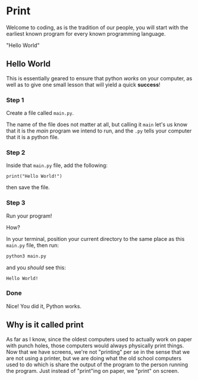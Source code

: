 # Print

Welcome to coding, as is the tradition of our people, you will start with the earliest known program for every known programming language.

"Hello World"

## Hello World

This is essentially geared to ensure that python *works* on your computer, as well as to give one small lesson that will yield a quick **success**!

### Step 1

Create a file called `main.py`.

The name of the file does not matter at all, but calling it `main` let's us know that it is the *main* program we intend to run, and the `.py` tells your computer that it is a python file.

### Step 2

Inside that `main.py` file, add the following:

```python3
print("Hello World!")
```

then save the file.

### Step 3

Run your program!

How?

In your terminal, position your current directory to the same place as this `main.py` file, then run:

```bash
python3 main.py
```

and you *should* see this:

```python3
Hello World!
```

### Done

Nice! You did it, Python works.

## Why is it called print

As far as I know, since the oldest computers used to actually work on paper with punch holes, those computers would always physically print things. Now that we have screens, we're not "printing" per se in the sense that we are not using a printer, but we are doing what the old school computers used to do which is share the output of the program to the person running the program. Just instead of "print"ing on paper, we "print" on screen.
